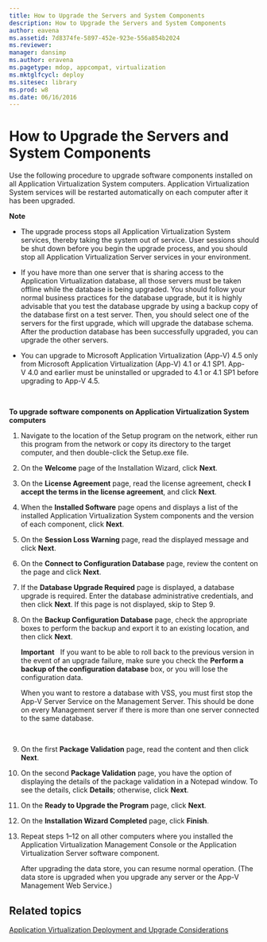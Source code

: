```yaml
---
title: How to Upgrade the Servers and System Components
description: How to Upgrade the Servers and System Components
author: eavena
ms.assetid: 7d8374fe-5897-452e-923e-556a854b2024
ms.reviewer: 
manager: dansimp
ms.author: eravena
ms.pagetype: mdop, appcompat, virtualization
ms.mktglfcycl: deploy
ms.sitesec: library
ms.prod: w8
ms.date: 06/16/2016
---
```



# How to Upgrade the Servers and System Components


Use the following procedure to upgrade software components installed on all Application Virtualization System computers. Application Virtualization System services will be restarted automatically on each computer after it has been upgraded.

**Note**  
-   The upgrade process stops all Application Virtualization System services, thereby taking the system out of service. User sessions should be shut down before you begin the upgrade process, and you should stop all Application Virtualization Server services in your environment.

-   If you have more than one server that is sharing access to the Application Virtualization database, all those servers must be taken offline while the database is being upgraded. You should follow your normal business practices for the database upgrade, but it is highly advisable that you test the database upgrade by using a backup copy of the database first on a test server. Then, you should select one of the servers for the first upgrade, which will upgrade the database schema. After the production database has been successfully upgraded, you can upgrade the other servers.

-   You can upgrade to Microsoft Application Virtualization (App-V) 4.5 only from Microsoft Application Virtualization (App-V) 4.1 or 4.1 SP1. App-V 4.0 and earlier must be uninstalled or upgraded to 4.1 or 4.1 SP1 before upgrading to App-V 4.5.

 

**To upgrade software components on Application Virtualization System computers**

1.  Navigate to the location of the Setup program on the network, either run this program from the network or copy its directory to the target computer, and then double-click the Setup.exe file.

2.  On the **Welcome** page of the Installation Wizard, click **Next**.

3.  On the **License Agreement** page, read the license agreement, check **I accept the terms in the license agreement**, and click **Next**.

4.  When the **Installed Software** page opens and displays a list of the installed Application Virtualization System components and the version of each component, click **Next**.

5.  On the **Session Loss Warning** page, read the displayed message and click **Next**.

6.  On the **Connect to Configuration Database** page, review the content on the page and click **Next**.

7.  If the **Database Upgrade Required** page is displayed, a database upgrade is required. Enter the database administrative credentials, and then click **Next**. If this page is not displayed, skip to Step 9.

8.  On the **Backup Configuration Database** page, check the appropriate boxes to perform the backup and export it to an existing location, and then click **Next**.

    **Important**  
    If you want to be able to roll back to the previous version in the event of an upgrade failure, make sure you check the **Perform a backup of the configuration database** box, or you will lose the configuration data.

    When you want to restore a database with VSS, you must first stop the App-V Server Service on the Management Server. This should be done on every Management server if there is more than one server connected to the same database.

     

9.  On the first **Package Validation** page, read the content and then click **Next**.

10. On the second **Package Validation** page, you have the option of displaying the details of the package validation in a Notepad window. To see the details, click **Details**; otherwise, click **Next**.

11. On the **Ready to Upgrade the Program** page, click **Next**.

12. On the **Installation Wizard Completed** page, click **Finish**.

13. Repeat steps 1–12 on all other computers where you installed the Application Virtualization Management Console or the Application Virtualization Server software component.

    After upgrading the data store, you can resume normal operation. (The data store is upgraded when you upgrade any server or the App-V Management Web Service.)

## Related topics


[Application Virtualization Deployment and Upgrade Considerations](application-virtualization-deployment-and-upgrade-considerations.md)

 

 





